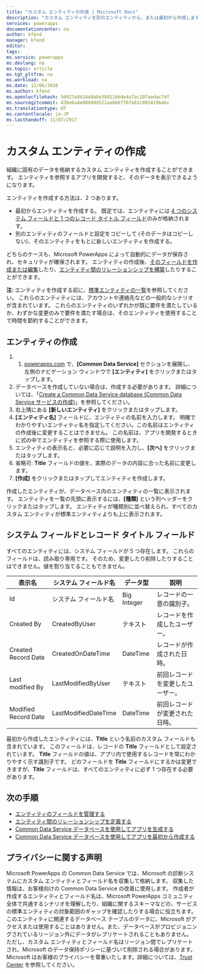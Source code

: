 ```yaml
---
title: "カスタム エンティティの作成 | Microsoft Docs"
description: "カスタム エンティティを別のエンティティから、または最初から作成します。"
services: powerapps
documentationcenter: na
author: kfend
manager: kfend
editor: 
tags: 
ms.service: powerapps
ms.devlang: na
ms.topic: article
ms.tgt_pltfrm: na
ms.workload: na
ms.date: 12/06/2016
ms.author: kfend
ms.openlocfilehash: 5d927e84144da8e3b011bb4e4a7ac107aedac74f
ms.sourcegitcommit: 43be6a4e08849d522aabb6f767a81c092419babc
ms.translationtype: HT
ms.contentlocale: ja-JP
ms.lasthandoff: 11/07/2017
---
```

# <a name="create-a-custom-entity"></a>カスタム エンティティの作成
組織に固有のデータを格納するカスタム エンティティを作成することができます。 エンティティを参照するアプリを開発すると、そのデータを表示できるようになります。

エンティティを作成する方法は、2 つあります。

* 最初からエンティティを作成する。 既定では、エンティティには [4 つのシステム フィールドと 1 つのレコード タイトル フィールド](data-platform-create-entity.md#system-and-record-title-fields)のみが格納されます。
* 別のエンティティのフィールドと設定をコピーして (そのデータはコピーしない)、そのエンティティをもとに新しいエンティティを作成する。

どちらのケースも、Microsoft PowerApps によって自動的にデータが保存され、セキュリティが確保されます。 エンティティの作成後、[そのフィールドを作成または編集](data-platform-manage-fields.md)したり、[エンティティ間のリレーションシップを構築](data-platform-entity-lookup.md)したりすることができます。

**注:** エンティティを作成する前に、[標準エンティティの一覧](data-platform-intro.md#standard-entities)を参照してください。 これらのエンティティには、アカウントや連絡先などの一般的なシナリオが含まれています。 これらのエンティティのいずれかが既に要件を満たしているか、わずかな変更のみで要件を満たす場合は、そのエンティティを使用することで時間を節約することができます。

## <a name="create-an-entity"></a>エンティティの作成
1. 1. [powerapps.com](https://web.powerapps.com) で、**[Common Data Service]** セクションを展開し、左側のナビゲーション ウィンドウで **[エンティティ]** をクリックまたはタップします。
2. データベースを作成していない場合は、作成する必要があります。 詳細については、「[Create a Common Data Service database (Common Data Service サービスの作成)](create-database.md)」を参照してください。
3. 右上隅にある **[新しいエンティティ]** をクリックまたはタップします。
4. **[エンティティ名]** フィールドに、エンティティの名前を入力します。 明確でわかりやすいエンティティ名を指定してください。この名前はエンティティの作成後に変更することはできません。 この名前は、アプリを開発するときに式の中でエンティティを参照する際に使用します。
5. エンティティの表示名と、必要に応じて説明を入力し、**[次へ]** をクリックまたはタップします。
6. 省略可: **Title** フィールドの値を、実際のデータの内容に合った名前に変更します。
7. **[作成]** をクリックまたはタップしてエンティティを作成します。

作成したエンティティが、データベース内のエンティティの一覧に表示されます。 エンティティを一覧の先頭に表示するには、**[種類]** という列ヘッダーをクリックまたはタップします。 エンティティが種類別に並べ替えられ、すべてのカスタム エンティティが標準エンティティよりも上に表示されます。

## <a name="system-fields-and-the-record-title-field"></a>システム フィールドとレコード タイトル フィールド
すべてのエンティティには、システム フィールドが 5 つ存在します。 これらのフィールドは、読み取り専用です。 そのため、変更したり削除したりすることはできません。値を割り当てることもできません。

| 表示名 | システム フィールド名 | データ型 | 説明 |
| --- | --- | --- | --- |
| Id |システム フィールド名 |Big Integer |レコードの一意の識別子。 |
| Created By |CreatedByUser |テキスト |レコードを作成したユーザー。 |
| Created Record Date |CreatedOnDateTime |DateTime |レコードが作成された日時。 |
| Last modified By |LastModifiedByUser |テキスト |前回レコードを変更したユーザー。 |
| Modified Record Date |LastModifiedDateTime |DateTime |前回レコードが変更された日時。 |

最初から作成したエンティティには、**Title** という名前のカスタム フィールドも含まれています。 このフィールドは、レコードの **Title** フィールドとして設定されています。 **Title** フィールドの値は、アプリ内で使用するレコードを常にわかりやすく示す識別子です。 どのフィールドを **Title** フィールドにするかは変更できますが、**Title** フィールドは、すべてのエンティティに必ず 1 つ存在する必要があります。

## <a name="next-steps"></a>次の手順
* [エンティティのフィールドを管理する](data-platform-manage-fields.md)
* [エンティティ間のリレーションシップを定義する](data-platform-entity-lookup.md)
* [Common Data Service データベースを使用してアプリを生成する](data-platform-create-app.md)
* [Common Data Service データベースを使用してアプリを最初から作成する](data-platform-create-app-scratch.md)

## <a name="privacy-notice"></a>プライバシーに関する声明
Microsoft PowerApps の Common Data Service では、Microsoft の診断システムにカスタム エンティティとフィールド名を収集して格納します。  収集した情報は、お客様向けの Common Data Service の改善に使用します。 作成者が作成するエンティティとフィールド名は、Microsoft PowerApps コミュニティ全体で共通するシナリオを理解したり、組織に関するスキーマなどの、サービスの標準エンティティの対象範囲のギャップを確認したりする場合に役立ちます。 このエンティティに関連するデータベース テーブルのデータに、Microsoft がアクセスまたは使用することはありません。また、データベースがプロビジョニングされているリージョン外にデータがレプリケートされることもありません。 ただし、カスタム エンティティとフィールド名はリージョン間でレプリケートされ、Microsoft のデータ保持ポリシーに基づいて削除される場合があります。 Microsoft はお客様のプライバシーを尊重いたします。詳細については、[Trust Center](https://www.microsoft.com/trustcenter/Privacy/default.aspx) を参照してください。

